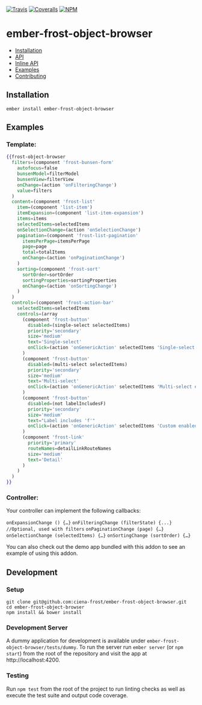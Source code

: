 [ci-img]: https://img.shields.io/travis/ciena-frost/ember-frost-object-browser.svg "CI Build Status"
[ci-url]: https://travis-ci.org/ciena-frost/ember-frost-object-browser

[cov-img]: https://img.shields.io/coveralls/ciena-frost/ember-frost-object-browser.svg "Code Coverage"
[cov-url]: https://coveralls.io/github/ciena-frost/ember-frost-object-browser

[npm-img]: https://img.shields.io/npm/v/ember-frost-object-browser.svg "Version"
[npm-url]: https://www.npmjs.com/package/ember-frost-object-browser

[![Travis][ci-img]][ci-url] [![Coveralls][cov-img]][cov-url] [![NPM][npm-img]][npm-url]

# ember-frost-object-browser

 * [Installation](#installation)
 * [API](#api)
 * [Inline API](#inline-api)
 * [Examples](#examples)
 * [Contributing](#contributing)

## Installation
```
ember install ember-frost-object-browser
```

## Examples
### Template:
```handlebars
{{frost-object-browser
  filters=(component 'frost-bunsen-form'
    autofocus=false
    bunsenModel=filterModel
    bunsenView=filterView
    onChange=(action 'onFilteringChange')
    value=filters
  )
  content=(component 'frost-list'
    item=(component 'list-item')
    itemExpansion=(component 'list-item-expansion')
    items=items
    selectedItems=selectedItems
    onSelectionChange=(action 'onSelectionChange')
    pagination=(component 'frost-list-pagination'
      itemsPerPage=itemsPerPage
      page=page
      total=totalItems
      onChange=(action 'onPaginationChange')
    )
    sorting=(component 'frost-sort'
      sortOrder=sortOrder
      sortingProperties=sortingProperties
      onChange=(action 'onSortingChange')
    )
  )
  controls=(component 'frost-action-bar'
    selectedItems=selectedItems
    controls=(array
      (component 'frost-button'
        disabled=(single-select selectedItems)
        priority='secondary'
        size='medium'
        text='Single-select'
        onClick=(action 'onGenericAction' selectedItems 'Single-select enabled action')
      )
      (component 'frost-button'
        disabled=(multi-select selectedItems)
        priority='secondary'
        size='medium'
        text='Multi-select'
        onClick=(action 'onGenericAction' selectedItems 'Multi-select enabled action')
      )
      (component 'frost-button'
        disabled=(not labelIncludesF)
        priority='secondary'
        size='medium'
        text="Label includes 'f'"
        onClick=(action 'onGenericAction' selectedItems 'Custom enabled action')
      )
      (component 'frost-link'
        priority='primary'
        routeNames=detailLinkRouteNames
        size='medium'
        text='Detail'
      )
    )
  )
}}
```

### Controller:

Your controller can implement the following callbacks:

`onExpansionChange () {…}`
`onFilteringChange (filterState) {...} //Optional, used with filters`
`onPaginationChange (page) {…}`
`onSelectionChange (selectedItems) {…}`
`onSortingChange (sortOrder) {…}`

You can also check out the demo app bundled with this addon to see an example of using this addon.

## Development
### Setup
```
git clone git@github.com:ciena-frost/ember-frost-object-browser.git
cd ember-frost-object-browser
npm install && bower install
```

### Development Server
A dummy application for development is available under `ember-frost-object-browser/tests/dummy`.
To run the server run `ember server` (or `npm start`) from the root of the repository and
visit the app at http://localhost:4200.

### Testing
Run `npm test` from the root of the project to run linting checks as well as execute the test suite
and output code coverage.
